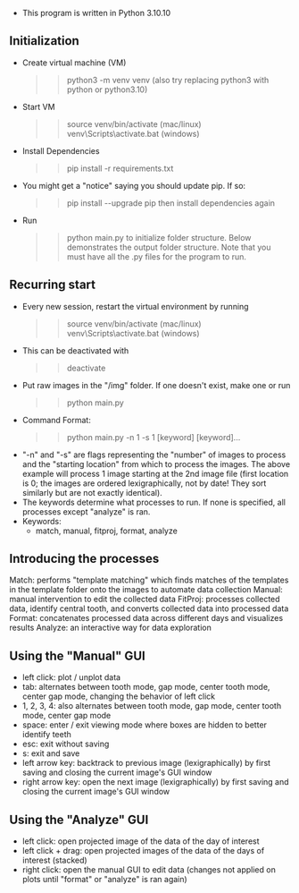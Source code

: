 - This program is written in Python 3.10.10

## Initialization

- Create virtual machine (VM)
  > > python3 -m venv venv (also try replacing python3 with python or python3.10)
- Start VM
  > > source venv/bin/activate (mac/linux)
  > > venv\Scripts\activate.bat (windows)
- Install Dependencies
  > > pip install -r requirements.txt
- You might get a "notice" saying you should update pip. If so:
  > > pip install --upgrade pip
  > > then install dependencies again
- Run
  > > python main.py
  > > to initialize folder structure. Below demonstrates the output folder structure. Note that you must have all the .py files for the program to run.

## Recurring start

- Every new session, restart the virtual environment by running
  > > source venv/bin/activate (mac/linux)
  > > venv\Scripts\activate.bat (windows)
- This can be deactivated with
  > > deactivate
- Put raw images in the "/img" folder. If one doesn't exist, make one or run
  > > python main.py
- Command Format:
  > > python main.py -n 1 -s 1 [keyword] [keyword]...
- "-n" and "-s" are flags representing the "number" of images to process and the "starting location" from which to process the images. The above example will process 1 image starting at the 2nd image file (first location is 0; the images are ordered lexigraphically, not by date! They sort similarly but are not exactly identical).
- The keywords determine what processes to run. If none is specified, all processes except "analyze" is ran.
- Keywords:
  - match, manual, fitproj, format, analyze

## Introducing the processes

Match: performs "template matching" which finds matches of the templates in the template folder onto the images to automate data collection
Manual: manual intervention to edit the collected data
FitProj: processes collected data, identify central tooth, and converts collected data into processed data
Format: concatenates processed data across different days and visualizes results
Analyze: an interactive way for data exploration

## Using the "Manual" GUI

- left click: plot / unplot data
- tab: alternates between tooth mode, gap mode, center tooth mode, center gap mode, changing the behavior of left click
- 1, 2, 3, 4: also alternates between tooth mode, gap mode, center tooth mode, center gap mode
- space: enter / exit viewing mode where boxes are hidden to better identify teeth
- esc: exit without saving
- s: exit and save
- left arrow key: backtrack to previous image (lexigraphically) by first saving and closing the current image's GUI window
- right arrow key: open the next image (lexigraphically) by first saving and closing the current image's GUI window

## Using the "Analyze" GUI

- left click: open projected image of the data of the day of interest
- left click + drag: open projected images of the data of the days of interest (stacked)
- right click: open the manual GUI to edit data (changes not applied on plots until "format" or "analyze" is ran again)
